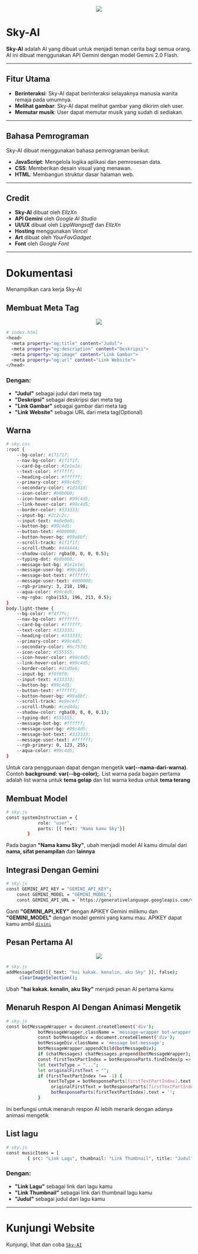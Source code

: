 <p align="center">
  <img src="https://files.catbox.moe/vbbs1p.jpg"/></>
</p>

# Sky-AI

**Sky-AI** adalah AI yang dibuat untuk menjadi teman cerita bagi semua orang. AI ini dibuat menggunakan API Gemini dengan model Gemini 2.0 Flash.

---

## Fitur Utama

- **Berinteraksi**: Sky-AI dapat berinteraksi selayaknya manusia wanita remaja pada umumnya.
- **Melihat gambar**: Sky-AI dapat melihat gambar yang dikirim oleh user.
- **Memutar musik**: User dapat memutar musik yang sudah di sediakan.

---

## Bahasa Pemrograman

Sky-AI dibuat menggunakan bahasa pemrograman berikut:

- **JavaScript**: Mengelola logika aplikasi dan pemrosesan data.
- **CSS**: Memberikan desain visual yang menawan.
- **HTML**: Membangun struktur dasar halaman web.

---

## Credit

- **Sky-AI** dibuat oleh *EllzXn*
- **API Gemini** oleh *Google AI Studio*
- **UI/UX** dibuat oleh *LippWangsaff* dan *EllzXn*
- **Hosting** menggunakan *Vercel*
- **Art** dibuat oleh *YourFavGadget*
- **Font** oleh *Google Font*

---

# Dokumentasi
Menampilkan cara kerja Sky-AI

## Membuat Meta Tag
<p align="center">
  <img src="https://files.catbox.moe/6zbp6t.jpg"/></>
</p>

```bash
# index.html
<head>
  <meta property="og:title" content="Judul">
  <meta property="og:description" content="Deskripsi">
  <meta property="og:image" content="Link Gambar">
  <meta property="og:url" content="Link Website">
</head>
```

### Dengan:
- **"Judul"** sebagai judul dari meta tag
- **"Deskripsi"** sebagai deskripsi dari meta tag
- **"Link Gambar"** sebagai gambar dari meta tag
- **"Link Website"** sebagai URL dari meta tag(Optional)

## Warna
```bash
# sky.css
:root {
    --bg-color: #171717;
    --nav-bg-color: #1f1f1f;
    --card-bg-color: #1e1e1e;
    --text-color: #ffffff;
    --heading-color: #ffffff;
    --primary-color: #99c4d5;
    --secondary-color: #1d1d1d;
    --icon-color: #b0b0b0;
    --icon-hover-color: #99c4d5;
    --link-hover-color: #99c4d5;
    --border-color: #333333;
    --input-bg: #2c2c2c;
    --input-text: #e0e0e0;
    --button-bg: #99c4d5;
    --button-text: #000000;
    --button-hover-bg: #99a8bf;
    --scroll-track: #1f1f1f;
    --scroll-thumb: #444444;
    --shadow-color: rgba(0, 0, 0, 0.5);
    --typing-dot: #b0b0b0;
    --message-bot-bg: #1e1e1e;
    --message-user-bg: #99c4d5;
    --message-bot-text: #ffffff;
    --message-user-text: #000000;
    --rgb-primary: 3, 218, 198;
    --aqua-color: #99c4d5;
    --my-rgba: rgba(153, 196, 213, 0.5);
}
body.light-theme {
    --bg-color: #f4f7fc;
    --nav-bg-color: #ffffff;
    --card-bg-color: #ffffff;
    --text-color: #333333;
    --heading-color: #333333;
    --primary-color: #99c4d5;
    --secondary-color: #6c757d;
    --icon-color: #555555;
    --icon-hover-color: #99c4d5;
    --link-hover-color: #99c4d5;
    --border-color: #d1d9e6;
    --input-bg: #f0f0f0;
    --input-text: #333333;
    --button-bg: #99c4d5;
    --button-text: #ffffff;
    --button-hover-bg: #99a8bf;
    --scroll-track: #e9ecef;
    --scroll-thumb: #ced4da;
    --shadow-color: rgba(0, 0, 0, 0.1);
    --typing-dot: #555555;
    --message-bot-bg: #ffffff;
    --message-user-bg: #99c4d5;
    --message-bot-text: #333333;
    --message-user-text: #ffffff;
    --rgb-primary: 0, 123, 255;
    --aqua-color: #99c4d5;
}
```

Untuk cara penggunaan dapat dengan mengetik **var(--nama-dari-warna)**. Contoh **background: var(--bg-color);**. List warna pada bagain pertama adalah list warna untuk **tema gelap** dan list warna kedua untuk **tema terang**

## Membuat Model
```bash
# sky.js
const systemInstruction = {
            role: "user",
            parts: [{ text: "Nama kamu Sky"}]
        }
```

Pada bagian **"Nama kamu Sky"**, ubah menjadi model AI kamu dimulai dari **nama, sifat penampilan** dan **lainnya**

## Integrasi Dengan Gemini
```bash
# sky.js
const GEMINI_API_KEY = "GEMINI_API_KEY";
    const GEMINI_MODEL = "GEMINI_MODEL";
    const GEMINI_API_URL = `https://generativelanguage.googleapis.com/v1beta/models/${GEMINI_MODEL}:generateContent?key=${GEMINI_API_KEY}`;
```

Ganti **"GEMINI_API_KEY"** dengan APIKEY Gemini milikmu dan **"GEMINI_MODEL"** dengan model gemini yang kamu mau. APIKEY dapat kamu ambil [`disini`](https://aistudio.google.com/apikey)

## Pesan Pertama AI
<p align="center">
  <img src="https://files.catbox.moe/l2odjn.png"/></>
</p>

```bash
# sky.js
addMessageToUI([{ text: "hai kakak. kenalin, aku Sky" }], false);
     clearImageSelection();
```

Ubah **"hai kakak. kenalin, aku Sky"** menjadi pesan AI pertama kamu

## Menaruh Respon AI Dengan Animasi Mengetik
```bash
# sky.js
const botMessageWrapper = document.createElement('div');
            botMessageWrapper.className = 'message-wrapper bot-wrapper';
            const botMessageDiv = document.createElement('div');
            botMessageDiv.className = 'message bot-message';
            botMessageWrapper.appendChild(botMessageDiv);
            if (chatMessages) chatMessages.prepend(botMessageWrapper);
            const firstTextPartIndex = botResponseParts.findIndex(p => p.text);
            let textToType = "...";
            let originalFirstText = "";
            if (firstTextPartIndex !== -1) {
                textToType = botResponseParts[firstTextPartIndex].text.trim();
                 originalFirstText = botResponseParts[firstTextPartIndex].text;
                 botResponseParts[firstTextPartIndex].text = '';
            }
```

Ini berfungsi untuk menaruh respon AI lebih menarik dengan adanya animasi mengetik

## List lagu
```bash
# sky.js
const musicItems = [
        { src: "Link Lagu", thumbnail: "Link Thumbnail", title: "Judul" },];
```

### Dengan:
- **"Link Lagu"** sebagai link dari lagu kamu
- **"Link Thumbnail"** sebagai link dari thumbnail lagu kamu
- **"Judul"** sebagai judul dari lagu kamu

---

# Kunjungi Website
Kunjungi, lihat dan coba [`Sky-AI`](https://ellsky-ai.vercel.app)